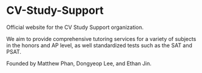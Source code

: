 # CV-Study-Support
Official website for the CV Study Support organization.

We aim to provide comprehensive tutoring services for a variety of subjects in the honors and AP level, as well standardized tests such as the SAT and PSAT.

Founded by Matthew Phan, Dongyeop Lee, and Ethan Jin.
